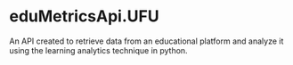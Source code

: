 # eduMetricsApi.UFU
An API created to retrieve data from an educational platform and analyze it using the learning analytics technique in python.
